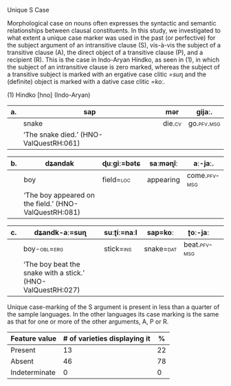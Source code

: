 Unique S Case

Morphological case on nouns often expresses the syntactic and semantic
relationships between clausal constituents. In this study, we
investigated to what extent a unique case marker was used in the past
(or perfective) for the subject argument of an intransitive clause (S),
vis-à-vis the subject of a transitive clause (A), the direct object of a
transitive clause (P), and a recipient (R). This is the case in
Indo-Aryan Hindko, as seen in ‎(1), in which the subject of an
intransitive clause is zero marked, whereas the subject of a transitive
subject is marked with an ergative case clitic *=suɳ* and the (definite)
object is marked with a dative case clitic *=koː*.

(1) <span id="_Ref12343426" class="anchor"></span>Hindko
    \[hno\] (Indo-Aryan)

| a.  | sap                                    | mər                                                  | ɡijaː.                                                   |
|-----|----------------------------------------|------------------------------------------------------|----------------------------------------------------------|
|     | snake                                  | die.<span style="font-variant:small-caps;">cv</span> | go.<span style="font-variant:small-caps;">pfv.msg</span> |
|     | ‘The snake died.’ (HNO-ValQuestRH:061) |

| b.  | dʑandak                                               | ɖuːɡiː=bətɕ                                             | saːməɳĩː  | aː-jaː.                                                    |
|-----|-------------------------------------------------------|---------------------------------------------------------|-----------|------------------------------------------------------------|
|     | boy                                                   | field=<span style="font-variant:small-caps;">loc</span> | appearing | come.<span style="font-variant:small-caps;">pfv-msg</span> |
|     | ‘The boy appeared on the field.’ (HNO-ValQuestRH:081) |

| c.  | dʑandk-aː=suɳ                                                                                           | suːʈiː=naːl                                             | sap=koː                                                 | ʈoː-jaː                                                    |     |
|-----|---------------------------------------------------------------------------------------------------------|---------------------------------------------------------|---------------------------------------------------------|------------------------------------------------------------|-----|
|     | boy-<span style="font-variant:small-caps;">obl</span>=<span style="font-variant:small-caps;">erg</span> | stick=<span style="font-variant:small-caps;">ins</span> | snake=<span style="font-variant:small-caps;">dat</span> | beat.<span style="font-variant:small-caps;">pfv-msg</span> |     |
|     | ‘The boy beat the snake with a stick.’ (HNO-ValQuestRH:027)                                             |

Unique case-marking of the S argument is present in less than a quarter
of the sample languages. In the other languages its case marking is the
same as that for one or more of the other arguments, A, P or R.

| Feature value | \# of varieties displaying it | %   |
|---------------|-------------------------------|-----|
| Present       | 13                            | 22  |
| Absent        | 46                            | 78  |
| Indeterminate | 0                             | 0   |


